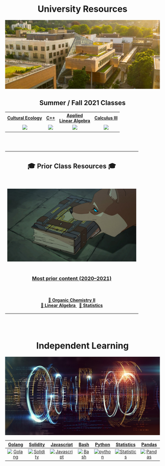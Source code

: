 <h1 align="center">University Resources</h1>
<p align="center">
  <img width="512" src="assets/images/psu.jpg">
</p>

<h2 align="center">Summer / Fall 2021 Classes</h2>

<table align="center">
  <tr>
    <td align="center"><strong><a href="capstone/">Cultural Ecology</a></strong></td>
    <td align="center"><strong><a href="c++/">C++</a></strong></td>
    <td align="center"><strong><a href="python/linear/mth-343">Applied <br/> Linear Algebra</a></strong></td>
    <td align="center"><strong><a href="python/calculus/">Calculus III</a></strong></td>
  </tr>
  <tr>
    <td align="center"><a href="capstone/"><img src="assets/images/capstone.ico"></a></td>
    <td align="center"><a href="c++/"><img src="assets/images/c++.ico"></a></td>
    <td align="center"><a href="python/mth-343/"><img src="assets/images/applied.ico"></a></td>
    <td align="center"><a href="python/calculus/"><img src="assets/images/lorenz.ico"></a></td>
  </tr>
</table>

<br>
<br>

<table align="center">
  <tr>
    <th>
      <h2 align="center">🎓 Prior Class Resources 🎓 </h2>
    </th>
  <tr>
    <td>
      <p align='center'>
        <br>
        <img width="420" src="assets/images/prior.jpg">
      </p>
    </td>
  </tr>
  <tr>
    <td>
      <h3 align='center'>
        <a href="http://drive.google.com/file/d/1lhJSXIqAmNblGcTUligxWAotnxI1fASp/view?usp=sharing"> Most prior content
          (2020&ndash;2021)
        </a>
      </h3>
    </td>
  </tr>
  <tr>
    <td>
      <p align="center">
        <br>
        <a href="http://raw.githubusercontent.com/nosvagor/notes/master/prior/ch-335.pdf">📓 <strong>Organic Chemistry II</strong>
        </a>
        <br>
        <a href="http://raw.githubusercontent.com/nosvagor/notes/master/prior/mth-261.pdf"> 📑 <strong>Linear Algebra</strong>
        </a>
        &nbsp; 
        <a href="http://raw.githubusercontent.com/nosvagor/notes/master/prior/statistics.pdf">📑 <strong>Statistics</strong>
        </a>
      </p>
    </td>
  </tr>
</table>

<br>
<br>

<h1 align="center">Independent Learning</h1>

<p align="center">
  <img width="512" src="assets/images/code.jpg">
</p>

|             [Golang](/golang)              |                [Solidity](/solidity)                 |                 [Javascript](/javascript)                  |              [Bash](/bash)               |               [Python](/python)                |               [Statistics](python/statistics)               |               [Pandas](/python/pandas)                |
| :----------------------------------------: | :--------------------------------------------------: | :--------------------------------------------------------: | :--------------------------------------: | :--------------------------------------------: | :---------------------------------------------------------: | :---------------------------------------------------: |
| [![Golang](assets/images/go.ico)](/golang) | [![Solidity](assets/images/solidity.ico)](/solidity) | [![Javascript](assets/images/javascript.ico)](/javascript) | [![Bash](assets/images/bash.ico)](/bash) | [![python](assets/images/python.ico)](/python) | [![Statistics](assets/images/stat.ico)](/python/statistics) | [![Pandas](assets/images/pandas.ico)](/python/pandas) |
